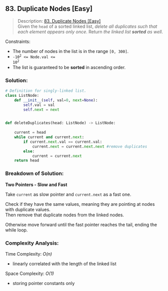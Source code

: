 ## 83. Duplicate Nodes [Easy]

>Description: [83. Duplicate Nodes [Easy]](https://leetcode.com/problems/remove-duplicates-from-sorted-list/description/)\
Given the `head` of a sorted linked list, *delete all duplicates such that each element appears only once*. Return *the linked list **sorted** as well*.


Constraints:

- The number of nodes in the list is in the range `[0, 300]`. 
- <code>-10<sup>2</sup> <= Node.val <= 10<sup>2</sup></code> 
- The list is guaranteed to be **sorted** in ascending order.

### Solution: 

```python
# Definition for singly-linked list.
class ListNode:
    def __init__(self, val=0, next=None):
        self.val = val
        self.next = next


def deleteDuplicates(head: ListNode) -> ListNode:
    
    current = head
    while current and current.next:
        if current.next.val == current.val:
            current.next = current.next.next #remove duplicates
        else:
            current = current.next
    return head
```
### Breakdown of Solution:

**Two Pointers - Slow and Fast**

Take `current` as slow pointer and `current.next` as a fast one.

Check if they have the same values, meaning they are pointing at nodes with duplicate values.\
Then remove that duplicate nodes from the linked nodes.

Otherwise move forward until the fast pointer reaches the tail, ending the while loop.

### Complexity Analysis:

Time Complexity: *O(n)*

- linearly correlated with the length of the linked list

Space Complexity: *O(1)*

- storing pointer constants only
